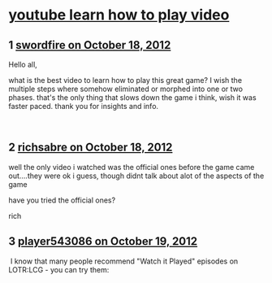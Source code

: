 # [youtube learn how to play video](https://community.fantasyflightgames.com/topic/72980-youtube-learn-how-to-play-video/)

## 1 [swordfire on October 18, 2012](https://community.fantasyflightgames.com/topic/72980-youtube-learn-how-to-play-video/?do=findComment&comment=711734)

Hello all,

what is the best video to learn how to play this great game? I wish the multiple steps where somehow eliminated or morphed into one or two phases. that's the only thing that slows down the game i think, wish it was faster paced. thank you for insights and info.

 

## 2 [richsabre on October 18, 2012](https://community.fantasyflightgames.com/topic/72980-youtube-learn-how-to-play-video/?do=findComment&comment=711747)

well the only video i watched was the official ones before the game came out….they were ok i guess, though didnt talk about alot of the aspects of the game

have you tried the official ones?

rich

## 3 [player543086 on October 19, 2012](https://community.fantasyflightgames.com/topic/72980-youtube-learn-how-to-play-video/?do=findComment&comment=711938)

 I know that many people recommend "Watch it Played" episodes on LOTR:LCG - you can try them: 



